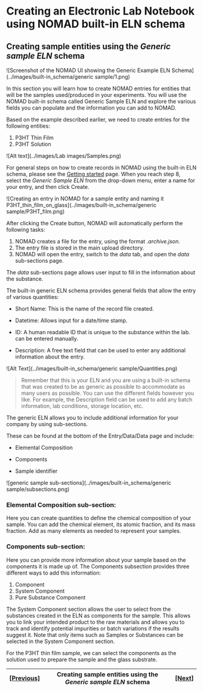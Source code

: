 # Creating an Electronic Lab Notebook using NOMAD built-in ELN schema

## **Creating sample entities using the *Generic sample ELN* schema**

![Screenshot of the NOMAD UI showing the Generic Example ELN Schema](../images/built-in_schema/generic sample/1.png)

In this section you will learn how to create NOMAD entries for entities that will be the samples used/produced in your experiments. You will use the NOMAD built-in schema called Generic Sample ELN and explore the various fields you can populate and the information you can add to NOMAD. 

Based on the example described earlier, we need to create entries for the following entities:
1. P3HT Thin Film
2. P3HT Solution

![Alt text](../images/Lab images/Samples.png)

For general steps on how to create records in NOMAD using the built-in ELN schema, please see the [Getting started](5A_0_Getting_started.md) page. When you reach step 8, select the *Generic Sample ELN* from the drop-down menu, enter a name for your entry, and then click Create. 

![Creating an entry in NOMAD for a sample entity and naming it P3HT_thin_film_on_glass](../images/built-in_schema/generic sample/P3HT_film.png)

After clicking the Create button, NOMAD will automatically perform the following tasks:
1. NOMAD creates a file for the entry, using the format *.archive.json*.
2. The entry file is stored in the main upload directory. 
3. NOMAD will open the entry, switch to the *data* tab, and open the *data* sub-sections page. 

The *data* sub-sections page allows user input to fill in the information about the substance. 

The built-in generic ELN schema provides general fields that allow the entry of various quantities: 
* Short Name: This is the name of the record file created.
* Datetime: Allows input for a date/time stamp. 

* ID: A human readable ID that is unique to the substance within the lab. 
can be entered manually.

* Description: A free text field that can be used to enter any additional information about the entry. 

![Alt Text](../images/built-in_schema/generic sample/Quantities.png)

> Remember that this is your ELN and you are using a built-in schema that was created to be as generic as possible to accommodate as many users as possible. You can use the different fields however you like. For example, the Description field can be used to add any batch information, lab conditions, storage location, etc.

The generic ELN allows you to include additional information for your company by using sub-sections. 

These can be found at the bottom of the Entry/Data/Data page and include:

* Elemental Composition

* Components

* Sample identifier

![generic sample sub-sections](../images/built-in_schema/generic sample/subsections.png)

### Elemental Composition sub-section:
Here you can create quantities to define the chemical composition of your sample. You can add the chemical element, its atomic fraction, and its mass fraction. 
Add as many elements as needed to represent your samples. 

### Components sub-section:
Here you can provide more information about your sample based on the components it is made up of. 
The Components subsection provides three different ways to add this information:

1. Component
2. System Component
3. Pure Substance Component

The System Component section allows the user to select from the substances created in the ELN as components for the sample. This allows you to link your intended product to the raw materials and allows you to track and identify potential impurities or batch variations if the results suggest it. 
Note that only items such as Samples or Substances can be selected in the System Component section.

For the P3HT thin film sample, we can select the components as the solution used to prepare the sample and the glass substrate. 

| [[Previous]](5B_1_Substance_entities.md) |   Creating sample entities using the *Generic sample ELN* schema| [[Next]](5B_3_Instrument_entities.md)
|------------|-----------|-------|